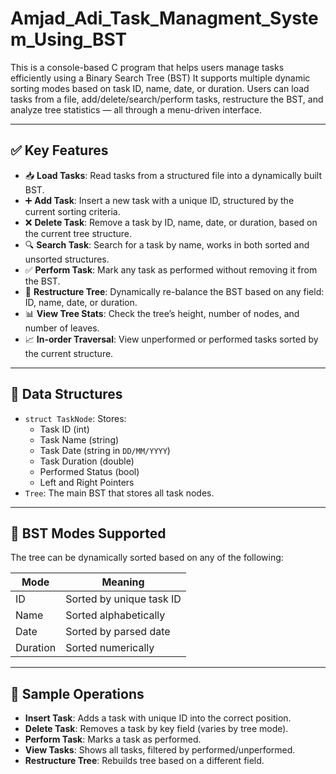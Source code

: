 # Amjad_Adi_Task_Managment_System_Using_BST
This is a console-based C program that helps users manage tasks efficiently using a Binary Search Tree (BST)
It supports multiple dynamic sorting modes based on task ID, name, date, or duration. Users can load tasks from a file, add/delete/search/perform tasks, restructure the BST, and analyze tree statistics — all through a menu-driven interface.

---

## ✅ Key Features

- 📥 **Load Tasks**: Read tasks from a structured file into a dynamically built BST.
- ➕ **Add Task**: Insert a new task with a unique ID, structured by the current sorting criteria.
- ❌ **Delete Task**: Remove a task by ID, name, date, or duration, based on the current tree structure.
- 🔍 **Search Task**: Search for a task by name, works in both sorted and unsorted structures.
- ✅ **Perform Task**: Mark any task as performed without removing it from the BST.
- 📂 **Restructure Tree**: Dynamically re-balance the BST based on any field: ID, name, date, or duration.
- 📊 **View Tree Stats**: Check the tree’s height, number of nodes, and number of leaves.
- 📈 **In-order Traversal**: View unperformed or performed tasks sorted by the current structure.

---

## 🧠 Data Structures

- `struct TaskNode`: Stores:
  - Task ID (int)
  - Task Name (string)
  - Task Date (string in `DD/MM/YYYY`)
  - Task Duration (double)
  - Performed Status (bool)
  - Left and Right Pointers
- `Tree`: The main BST that stores all task nodes.

---

## 🔄 BST Modes Supported

The tree can be dynamically sorted based on any of the following:

| Mode        | Meaning                 |
|-------------|--------------------------|
| ID          | Sorted by unique task ID |
| Name        | Sorted alphabetically    |
| Date        | Sorted by parsed date    |
| Duration    | Sorted numerically       |

---

## 🧪 Sample Operations

- **Insert Task**: Adds a task with unique ID into the correct position.
- **Delete Task**: Removes a task by key field (varies by tree mode).
- **Perform Task**: Marks a task as performed.
- **View Tasks**: Shows all tasks, filtered by performed/unperformed.
- **Restructure Tree**: Rebuilds tree based on a different field.
